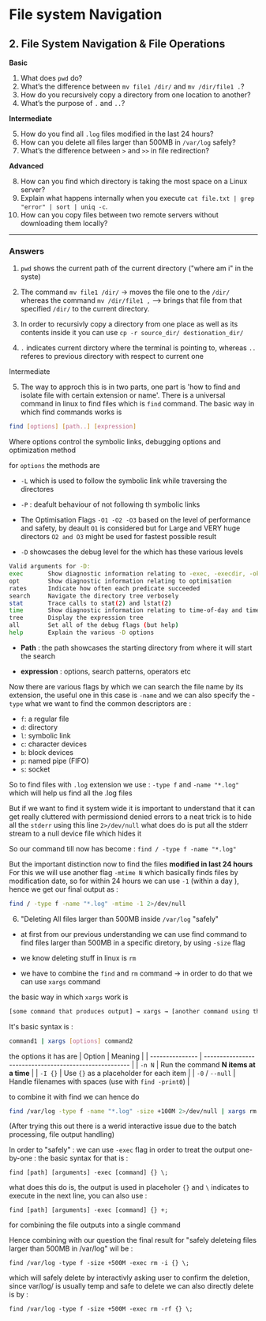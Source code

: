 # File system Navigation 




## **2. File System Navigation & File Operations**

**Basic**

1. What does `pwd` do?
2. What’s the difference between `mv file1 /dir/` and `mv /dir/file1 .`?
3. How do you recursively copy a directory from one location to another?
4. What’s the purpose of `.` and `..`?

**Intermediate**

5. How do you find all `.log` files modified in the last 24 hours?
6. How can you delete all files larger than 500MB in `/var/log` safely?
7. What’s the difference between `>` and `>>` in file redirection?

**Advanced**

8. How can you find which directory is taking the most space on a Linux server?
9. Explain what happens internally when you execute `cat file.txt | grep "error" | sort | uniq -c`.
10. How can you copy files between two remote servers without downloading them locally?

---

### Answers 

1) `pwd` shows the current path of the current directory ("where am i" in the syste)

2) The command `mv file1 /dir/` -> moves the file one to the `/dir/`
whereas the command `mv /dir/file1 ,` --> brings that file from that specified `/dir/` to the current directory.

3) In order to recursivly copy a directory from one place as well as its contents inside it you can use `cp -r source_dir/ destionation_dir/` 

4) `.` indicates current dirctory where the terminal is pointing to, whereas `..` referes to previous directory with respect to current one 


Intermediate 

5) The way to approch this is in two parts, one part is 'how to find and isolate file with certain extension or name'.
There is a universal command in linux to find files which is `find` command. 
The basic way in which find commands works is 
```bash
find [options] [path..] [expression]
```
Where options control the symbolic links, debugging options and optimization method 

for `options`
the methods are 
- `-L` which is used to follow the symbolic link while traversing the directores 

- `-P` : deafult behaviour of not following th symbolic links 

- The Optimisation Flags `-O1 -O2 -O3` based on the level of performance and safety, by deault `O1` is considered but for Large and VERY huge directors `O2 and O3` might be used for fastest possible result 

- `-D` showcases the debug level for the which has these various levels 
```bash 
Valid arguments for -D:
exec       Show diagnostic information relating to -exec, -execdir, -ok and -okdir
opt        Show diagnostic information relating to optimisation
rates      Indicate how often each predicate succeeded
search     Navigate the directory tree verbosely
stat       Trace calls to stat(2) and lstat(2)
time       Show diagnostic information relating to time-of-day and timestamp comparisons
tree       Display the expression tree
all        Set all of the debug flags (but help)
help       Explain the various -D options
```



- **Path** : the path showcases the starting directory from where it will start the search 

- **expression** : options, search patterns, operators etc 


Now there are various flags by which we can search the file name by its extension, the useful one in this case is `-name`
and we can also specify the -`type` what we want to find the common descriptors are : 
- `f`: a regular file
- `d`: directory
- `l`: symbolic link
- `c`: character devices
- `b`: block devices
- `p`: named pipe (FIFO)
- `s`: socket

So to find files with `.log` extension we use : `-type f` and `-name "*.log"` which will help us find all the .log files 

But if we want to find it system wide it is important to understand that it can get really cluttered with permissiond denied errors to a neat trick is to hide all the `stderr` using this line `2>/dev/null` what does do is put all the stderr stream to a null device file which hides it 

So our command till now has become  : 
`find / -type f -name "*.log"`

But the important distinction now to find the files **modified in last 24 hours**
For this we will use another flag `-mtime N` which basically finds files by modification date, so for within 24 hours we can use `-1` (within a day ), hence we get our final output as : 
```bash
find / -type f -name "*.log" -mtime -1 2>/dev/null
```



6) "Deleting All files larger than 500MB inside `/var/log` "safely"

- at first from our previous understanding we can use find command to find files larger than 500MB in a specific diretory, by using `-size` flag 

- we know deleting stuff in linux is `rm` 

- we have to combine the `find` and `rm` command -> in order to do that we can use `xargs` command 

the basic way in which `xargs` work is 
```bash 
[some command that produces output] → xargs → [another command using that output as arguments]
```

It's basic syntax is : 
```bash 
command1 | xargs [options] command2
```
the options it has are 
| Option          | Meaning                                                |
| --------------- | ------------------------------------------------------ |
| `-n N`          | Run the command **N items at a time**                  |
| `-I {}`         | Use `{}` as a placeholder for each item                |
| `-0` / `--null` | Handle filenames with spaces (use with `find -print0`) |

to combine it with find we can hence do 
```bash 
find /var/log -type f -name "*.log" -size +100M 2>/dev/null | xargs rm -i
```

(After trying this out there is a werid interactive issue due to the batch processing, file output handling)

In order to "safely" : we can use `-exec` flag in order to treat the output one-by-one :
the basic syntax for that is : 
```
find [path] [arguments] -exec [command] {} \;
```
what does this do is, the output is used in placeholer `{}` and `\` indicates to execute in the next line, 
you can also use : 
```
find [path] [arguments] -exec [command] {} +;
```
for combining the file outputs into a single command  

Hence combining with our question the final result for 
"safely deleteing files larger than 500MB in /var/log" wil be : 
```
find /var/log -type f -size +500M -exec rm -i {} \;
```
which will safely delete by interactivly asking user to confirm the deletion, 
since var/log/ is usually temp and safe to delete we can also directly delete is by : 
```
find /var/log -type f -size +500M -exec rm -rf {} \;
```
